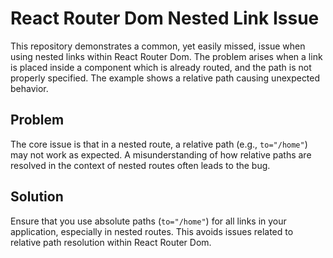 # React Router Dom Nested Link Issue

This repository demonstrates a common, yet easily missed, issue when using nested links within React Router Dom.  The problem arises when a link is placed inside a component which is already routed, and the path is not properly specified.  The example shows a relative path causing unexpected behavior.

## Problem

The core issue is that in a nested route, a relative path (e.g., `to="/home"`) may not work as expected.  A misunderstanding of how relative paths are resolved in the context of nested routes often leads to the bug.

## Solution

Ensure that you use absolute paths (`to="/home"`) for all links in your application, especially in nested routes.  This avoids issues related to relative path resolution within React Router Dom.